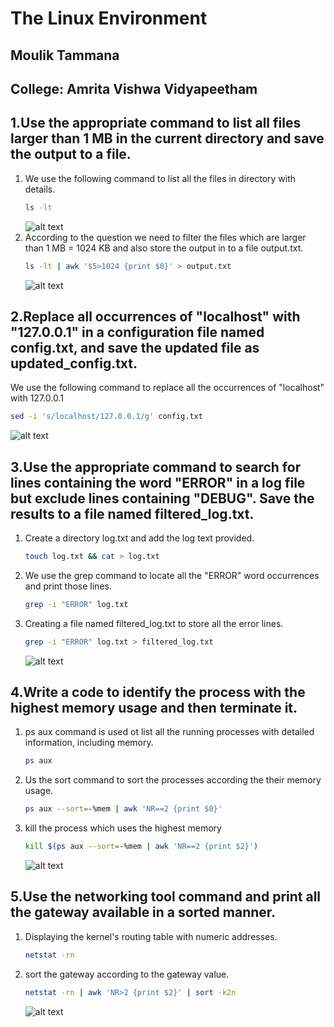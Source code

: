 # The Linux Environment
## Moulik Tammana
## College: Amrita Vishwa Vidyapeetham


## 1.Use the appropriate command to list all files larger than 1 MB in the current directory and save the output to a file.
  1. We use the following command to list all the files in directory with details.
     ```bash
     ls -lt
     ```
     ![alt text](1_1.png)
  2. According to the question we need to filter the files which are larger than 1 MB = 1024 KB and also store the output in to a file output.txt.
     ```bash
     ls -lt | awk '$5>1024 {print $0}' > output.txt
     ```
     ![alt text](1_2.png)


## 2.Replace all occurrences of "localhost" with "127.0.0.1" in a configuration file named config.txt, and save the updated file as updated_config.txt.
We use the following command to replace all the occurrences of "localhost" with 127.0.0.1
```bash
sed -i 's/localhost/127.0.0.1/g' config.txt
```
![alt text](2.png)

## 3.Use the appropriate command to search for lines containing the word "ERROR" in a log file but exclude lines containing "DEBUG". Save the results to a file named filtered_log.txt.
  1. Create a directory log.txt and add the log text provided.
     ```bash
     touch log.txt && cat > log.txt
     ```
  2. We use the grep command to locate all the "ERROR" word occurrences and print those lines.
     ```bash
     grep -i "ERROR" log.txt
     ```
  3. Creating a file named filtered_log.txt to store all the error lines.
     ```bash
     grep -i "ERROR" log.txt > filtered_log.txt
     ```
      ![alt text](3.png)

## 4.Write a code to identify the process with the highest memory usage and then terminate it.
  1. ps aux command is used ot list all the running processes with detailed information, including memory.
     ```bash
     ps aux
     ```
  2. Us the sort command to sort the processes according the their memory usage.
     ```bash
     ps aux --sort=-%mem | awk 'NR==2 {print $0}'
     ```
  3. kill the process which uses the highest memory
     ```bash
     kill $(ps aux --sort=-%mem | awk 'NR==2 {print $2}')
     ```
       ![alt text](4.png)

## 5.Use the networking tool command and print all the gateway available in a sorted manner.
  1. Displaying the kernel's routing table with numeric addresses.
     ```bash
     netstat -rn
     ```
  2. sort the gateway according to the gateway value.
     ```bash
     netstat -rn | awk 'NR>2 {print $2}' | sort -k2n
     ```
     ![alt text](5.png)